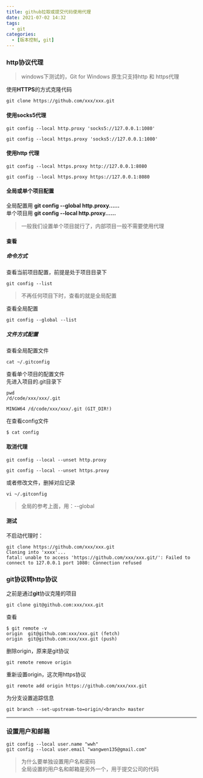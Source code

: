```yaml
---
title: github拉取或提交代码使用代理
date: 2021-07-02 14:32
tags: 
  - git
categories:
  - [版本控制, git]
---
```



### http协议代理
> windows下测试的，Git for Windows 原生只支持http 和 https代理

使用**HTTPS**的方式克隆代码
```
git clone https://github.com/xxx/xxx.git
```

#### 使用socks5代理
```
git config --local http.proxy 'socks5://127.0.0.1:1080'

git config --local https.proxy 'socks5://127.0.0.1:1080'

```

#### 使用http 代理
```
git config --local https.proxy http://127.0.0.1:8080

git config --local https.proxy https://127.0.0.1:8080

```

#### 全局或单个项目配置
全局配置用 **git config --global http.proxy......**  
单个项目用 **git config --local http.proxy......** 

> 一般我们设置单个项目就行了，内部项目一般不需要使用代理

#### 查看
##### 命令方式
查看当前项目配置，前提是处于项目目录下
```
git config --list
```
> 不再任何项目下时，查看的就是全局配置

查看全局配置
```
git config --global --list

```

##### 文件方式配置
查看全局配置文件
```
cat ~/.gitconfig
```

查看单个项目的配置文件  
先进入项目的.git目录下
```
pwd
/d/code/xxx/xxx/.git

MINGW64 /d/code/xxx/xxx/.git (GIT_DIR!)
```
在查看config文件
```
$ cat config

```


#### 取消代理
```
git config --local --unset http.proxy

git config --local --unset https.proxy
```
或者修改文件，删掉对应记录
```
vi ~/.gitconfig
```

> 全局的参考上面，用：--global


#### 测试
不启动代理时：
```
git clone https://github.com/xxx/xxx.git
Cloning into 'xxxx'...
fatal: unable to access 'https://github.com/xxx/xxx.git/': Failed to connect to 127.0.0.1 port 1080: Connection refused

```


### git协议转http协议

之前是通过**git**协议克隆的项目
```
git clone git@github.com:xxx/xxx.git
```
查看
```
$ git remote -v
origin  git@github.com:xxx/xxx.git (fetch)
origin  git@github.com:xxx/xxx.git (push)

```

删除origin，原来是git协议
```
git remote remove origin
```

重新设置origin，这次用https协议
```
git remote add origin https://github.com/xxx/xxx.git
```

为分支设置追踪信息
```
git branch --set-upstream-to=origin/<branch> master
```

--------

### 设置用户和邮箱
```
git config --local user.name "wwh"
git config --local user.email "wangwen135@gmail.com"
```
> 为什么要单独设置用户名和密码  
> 全局设置的用户名和邮箱是另外一个，用于提交公司的代码



